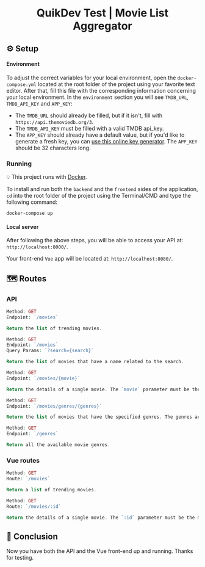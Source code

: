 <h1 align="center">
  QuikDev Test | Movie List Aggregator
</h1>

## :gear: Setup

#### Environment

To adjust the correct variables for your local environment, open the `docker-compose.yml` located at the root folder of the project using your favorite text editor. After that, fill this file with the corresponding information concerning your local environment. In the `environment` section you will see `TMDB_URL`, `TMDB_API_KEY` and `APP_KEY`:

- The `TMDB_URL` should already be filled, but if it isn't, fill with `https://api.themoviedb.org/3`.
- The `TMDB_API_KEY` must be filled with a valid TMDB api_key.
- The `APP_KEY` should already have a default value, but if you'd like to generate a fresh key, you can [use this online key generator](http://www.unit-conversion.info/texttools/random-string-generator/). The `APP_KEY` should be 32 characters long.

### Running

:bulb: This project runs with [Docker](https://www.docker.com/).

To install and run both the `backend` and the `frontend` sides of the application, `cd` into the root folder of the project using the Terminal/CMD and type the following command: 
 
```
docker-compose up
``` 

#### Local server

After following the above steps, you will be able to access your API at: `http://localhost:8000/`.

Your front-end `Vue` app will be located at: `http://localhost:8080/`.

## :world_map: Routes

### API

```php
Method: GET
Endpoint: `/movies`

Return the list of trending movies.
```

```php
Method: GET
Endpoint: `/movies`
Query Params: `?search={search}`

Return the list of movies that have a name related to the search.
```

```php
Method: GET
Endpoint: `/movies/{movie}`

Return the details of a single movie. The `movie` parameter must be the movie `id`.
```

```php
Method: GET
Endpoint: `/movies/genres/{genres}`

Return the list of movies that have the specified genres. The genres are separated by comma. For example: `http://localhost:8000/movies/genres/28,14`.
```

```php
Method: GET
Endpoint: `/genres`

Return all the available movie genres.
```

### Vue routes

```php
Method: GET
Route: `/movies`

Return a list of trending movies.
```

```php
Method: GET
Route: `/movies/:id`

Return the details of a single movie. The `:id` parameter must be the movie `id`.
```

## :checkered_flag: Conclusion

Now you have both the API and the Vue front-end up and running. Thanks for testing.